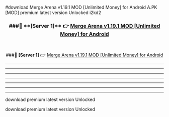 #download Merge Arena v1.19.1 MOD [Unlimited Money] for Android  A.PK [MOD] premium latest version Unlocked i2kd2 



<div align="center">
<h3>###🔹 **[Server 1]** 👉 <a href="https://download1apk.web.app/">Merge Arena v1.19.1 MOD [Unlimited Money] for Android </a></h3><br>


###🔹 **[Server 1]** 👉 <a href="https://download1apk.web.app/">Merge Arena v1.19.1 MOD [Unlimited Money] for Android </a></h3>
</div>



----------------------------------------------------------

----------------------------------------------------------

----------------------------------------------------------

----------------------------------------------------------

----------------------------------------------------------

----------------------------------------------------------

----------------------------------------------------------

download premium latest version Unlocked

download premium latest version Unlocked

